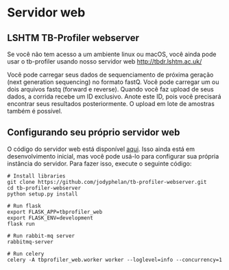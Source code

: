# Servidor web

## LSHTM TB-Profiler webserver

Se você não tem acesso a um ambiente linux ou macOS, você ainda pode usar o tb-profiler usando nosso servidor web http://tbdr.lshtm.ac.uk/

Você pode carregar seus dados de sequenciamento de próxima geração (next generation sequencing) no formato fastQ. Você pode carregar um ou dois arquivos fastq (forward e reverse). Quando você faz upload de seus dados, a corrida recebe um ID exclusivo. Anote este ID, pois você precisará encontrar seus resultados posteriormente. O upload em lote de amostras também é possível.

## Configurando seu próprio servidor web

O código do servidor web está disponível [aqui](https://github.com/jodyphelan/tb-profiler-webserver). Isso ainda está em desenvolvimento inicial, mas você pode usá-lo para configurar sua própria instância do servidor. Para fazer isso, execute o seguinte código:

```
# Install libraries
git clone https://github.com/jodyphelan/tb-profiler-webserver.git
cd tb-profiler-webserver
python setup.py install

# Run flask
export FLASK_APP=tbprofiler_web
export FLASK_ENV=development
flask run

# Run rabbit-mq server
rabbitmq-server

# Run celery
celery -A tbprofiler_web.worker worker --loglevel=info --concurrency=1
```
